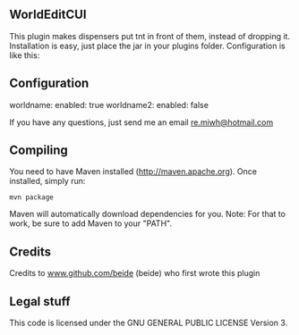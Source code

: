 WorldEditCUI
------------

This plugin makes dispensers put tnt in front of them, instead of
dropping it.
Installation is easy, just place the jar in your plugins folder.
Configuration is like this:

Configuration
-------------

worldname:
  enabled: true
worldname2:
  enabled: false

If you have any questions, just send me an email
re.miwh@hotmail.com

Compiling
---------

You need to have Maven installed (http://maven.apache.org). Once installed,
simply run:

    mvn package

Maven will automatically download dependencies for you. Note: For that to work,
be sure to add Maven to your "PATH".

Credits
-------

Credits to www.github.com/beide (beide) who first wrote this plugin

Legal stuff
-----------

This code is licensed under the GNU GENERAL PUBLIC LICENSE Version 3. 